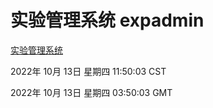 # 实验管理系统 expadmin
[实验管理系统](http://27.19.33.125:56808/expadmin-782313d2-e1b1-4ea7-932e-3a55e6a1a4d0/)

2022年 10月 13日 星期四 11:50:03 CST

2022年 10月 13日 星期四 03:50:03 GMT
